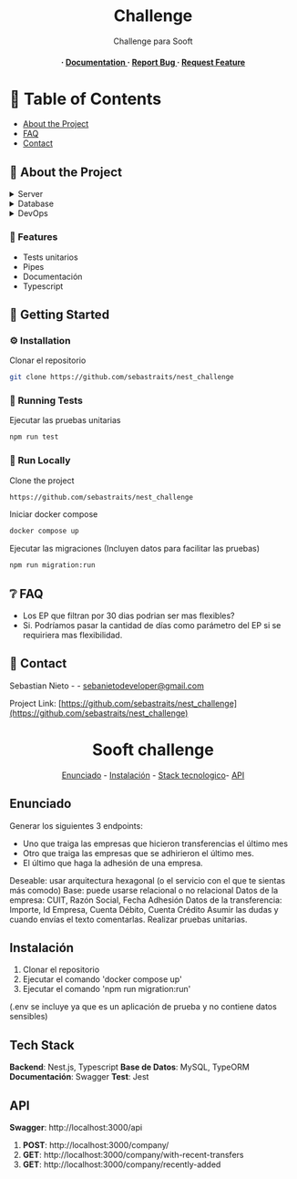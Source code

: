 <div align='center'>

<h1>Challenge</h1>
<p>Challenge para Sooft</p>

<h4> <span> · </span> <a href="https://github.com/sebastraits/nest_challenge/blob/master/README.md"> Documentation </a> <span> · </span> <a href="https://github.com/sebastraits/nest_challenge/issues"> Report Bug </a> <span> · </span> <a href="https://github.com/sebastraits/nest_challenge/issues"> Request Feature </a> </h4>


</div>

# :notebook_with_decorative_cover: Table of Contents

- [About the Project](#star2-about-the-project)
- [FAQ](#grey_question-faq)
- [Contact](#handshake-contact)


## :star2: About the Project
<details> <summary>Server</summary> <ul>
<li><a href="https://nestjs.com">Nest.JS</a></li>
<li><a href="https://swagger.io">Swagger</a></li>
<li><a href="https://jestjs.io">Jest</a></li>
</ul> </details>
<details> <summary>Database</summary> <ul>
<li><a href="https://www.mysql.com">Mysql</a></li>
<li><a href="https://typeorm.io">TypeORM</a></li>
</ul> </details>
<details> <summary>DevOps</summary> <ul>
<li><a href="https://www.docker.com">Docker</a></li>
</ul> </details>

### :dart: Features
- Tests unitarios
- Pipes
- Documentación
- Typescript


## :toolbox: Getting Started

### :gear: Installation

Clonar el repositorio
```bash
git clone https://github.com/sebastraits/nest_challenge
```


### :test_tube: Running Tests

Ejecutar las pruebas unitarias
```bash
npm run test
```


### :running: Run Locally

Clone the project

```bash
https://github.com/sebastraits/nest_challenge
```
Iniciar docker compose
```bash
docker compose up
```
Ejecutar las migraciones (Incluyen datos para facilitar las pruebas)
```bash
npm run migration:run
```


## :grey_question: FAQ

- Los EP que filtran por 30 dias podrian ser mas flexibles?
- Si. Podríamos pasar la cantidad de días como parámetro del EP si se requiriera mas flexibilidad.


## :handshake: Contact

Sebastian Nieto - - sebanietodeveloper@gmail.com

Project Link: [https://github.com/sebastraits/nest_challenge](https://github.com/sebastraits/nest_challenge)

<h1 align="center">Sooft challenge</h1>
<p align="center"><a href="#Enunciado">Enunciado</a> - <a href="#Instalación">Instalación</a> - <a href="#technology-stack">Stack tecnologico</a>- <a href="#API">API</a></p>

## Enunciado

Generar los siguientes 3 endpoints:

- Uno que traiga las empresas que hicieron transferencias el último mes
- Otro que traiga las empresas que se adhirieron el último mes.
- El último que haga la adhesión de una empresa.

Deseable: usar arquitectura hexagonal (o el servicio con el que te sientas más comodo)
Base: puede usarse relacional o no relacional
Datos de la empresa: CUIT, Razón Social, Fecha Adhesión
Datos de la transferencia: Importe, Id Empresa, Cuenta Débito, Cuenta Crédito
Asumir las dudas y cuando envías el texto comentarlas.
Realizar pruebas unitarias.

## Instalación

1. Clonar el repositorio
2. Ejecutar el comando 'docker compose up'
3. Ejecutar el comando 'npm run migration:run'

(.env se incluye ya que es un aplicación de prueba y no contiene datos sensibles)

## Tech Stack

**Backend**: Nest.js, Typescript
**Base de Datos**: MySQL, TypeORM
**Documentación**: Swagger
**Test**: Jest

## API

**Swagger**: http://localhost:3000/api

1. **POST**: http://localhost:3000/company/
2. **GET**: http://localhost:3000/company/with-recent-transfers
3. **GET**: http://localhost:3000/company/recently-added
